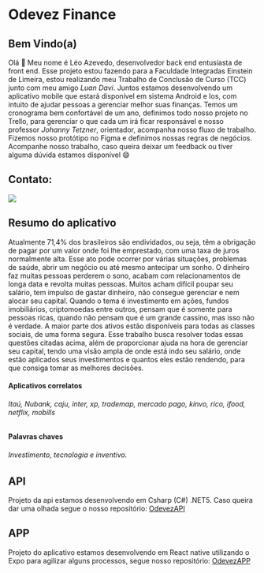 # Odevez Finance 

## Bem Vindo(a)

Olá 👋 Meu nome é Léo Azevedo, desenvolvedor back end entusiasta de front end. Esse projeto estou fazendo para a Faculdade Integradas Einstein de Limeira, estou realizando meu Trabalho de Conclusão de Curso (TCC) junto com meu amigo *Luan Davi*. Juntos estamos desenvolvendo um aplicativo mobile que estará disponível em sistema Android e Ios, com intuito de ajudar pessoas a gerenciar melhor suas finanças. Temos um cronograma bem confortável de um ano, definimos todo nosso projeto no Trello, para gerenciar o que cada um irá ficar responsável e nosso professor *Johanny Tetzner*, orientador, acompanha nosso fluxo de trabalho. Fizemos nosso protótipo no Figma e definimos nossas regras de negócios. Acompanhe nosso trabalho, caso queira deixar um feedback ou tiver alguma dúvida estamos disponível 😄

## Contato:

<a href="https://www.linkedin.com/in/leo-azevedo-a84326198" target="_blank"><img src="https://img.shields.io/badge/-LinkedIn-%230077B5?style=for-the-badge&logo=linkedin&logoColor=white" target="_blank"></a>   

## Resumo do aplicativo
Atualmente 71,4% dos brasileiros são endividados, ou seja, têm a obrigação de pagar por um valor onde foi lhe emprestado, com uma taxa de juros normalmente alta. Esse ato pode ocorrer por várias situações, problemas de saúde, abrir um negócio ou até mesmo antecipar um sonho. O dinheiro faz muitas pessoas perderem o sono, acabam com relacionamentos de longa data e revolta muitas pessoas. 
Muitos acham difícil poupar seu salário, tem impulso de gastar dinheiro, não consegue gerenciar e nem alocar seu capital. Quando o tema é investimento em ações, fundos imobiliários, criptomoedas entre outros, pensam que é somente para pessoas ricas, quando não pensam que é um grande cassino, mas isso não é verdade. A maior parte dos ativos estão disponíveis para todas as classes sociais, de uma forma segura. 
Esse trabalho busca resolver todas essas questões citadas acima, além de proporcionar 
ajuda na hora de gerenciar seu capital, tendo uma visão ampla de onde está indo seu salário, onde estão aplicados seus investimentos e quantos eles estão rendendo, para que consiga tomar as melhores decisões. 

#### Aplicativos correlatos
###### Itaú, Nubank, caju, inter, xp, trademap, mercado pago, kinvo, rico, ifood, netflix, mobills

#### Palavras chaves 
###### Investimento, tecnologia e inventivo.

## API
Projeto da api estamos desenvolvendo em Csharp (C#) .NET5. Caso queira dar uma olhada segue o nosso repositório:  [OdevezAPI](https://github.com/LeoAzevedo59/OdevezApi)

## APP
Projeto do aplicativo estamos desenvolvendo em React native utilizando o Expo para agilizar alguns processos, segue nosso repositório: [OdevezAPP](https://github.com/LeoAzevedo59/OdevezApp)



